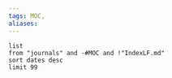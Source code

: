 ```yaml
---
tags: MOC, 
aliases: 
---
```


```dataview
list
from "journals" and -#MOC and !"IndexLF.md"
sort dates desc
limit 99
```